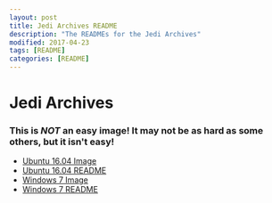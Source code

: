 ```yaml
---
layout: post
title: Jedi Archives README
description: "The READMEs for the Jedi Archives"
modified: 2017-04-23
tags: [README]
categories: [README]
---
```


# Jedi Archives

### This is *NOT* an easy image! It may not be as hard as some others, but it isn't easy!

 - [Ubuntu 16.04 Image](https://http.cat/404)
 - [Ubuntu 16.04 README](/ReadmeDump/JediArchiveUbuntu16.md)
 - [Windows 7 Image](https://http.cat/404)
 - [Windows 7 README](/ReadmeDump/JediArchiveWindows7.md)
